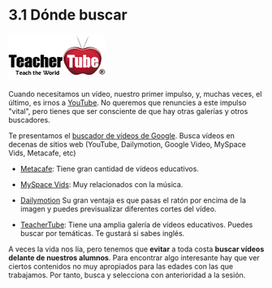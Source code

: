 # 3.1 Dónde buscar

[![Logo del buscador educativo de vídeos Teacher Tube](img/Teachertube.png "logo oficial TeacherTube")](http://www.teachertube.com/ "Web teacher Tube")

Cuando necesitamos un vídeo, nuestro primer impulso, y, muchas veces, el último, es irnos a [YouTube](http://www.youtube.com/ "youtube"). No queremos que renuncies a este impulso "vital", pero tienes que ser consciente de que hay otras galerías y otros buscadores.

Te presentamos el [buscador de vídeos de Google](http://google.dirson.com/buscador/videos/ "buscador videos google"). Busca vídeos en decenas de sitios web (YouTube, Dailymotion, Google Video, MySpace Vids, Metacafe, etc)

* [Metacafe](http://www.metacafe.com/ "metacafe"): Tiene gran cantidad de vídeos educativos.

* [MySpace Vids](https://myspace.com/discover/videos "MySpace"): Muy relacionados con la música.

* [Dailymotion](http://www.dailymotion.com/es/ "Dailymotion buscador de vídeos") Su gran ventaja es que pasas el ratón por encima de la imagen y puedes previsualizar diferentes cortes del vídeo.

* [TeacherTube](http://www.teachertube.com/ "Teacher tube. Buscador videos educativos"): Tiene una amplia galería de vídeos educativos. Puedes buscar por temáticas. Te gustará si sabes inglés.

A veces la vida nos lía, pero tenemos que **evitar** a toda costa **buscar vídeos delante de nuestros alumnos**. Para encontrar algo interesante hay que ver ciertos contenidos no muy apropiados para las edades con las que trabajamos. Por tanto, busca y selecciona con anterioridad a la sesión.

